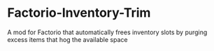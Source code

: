 # Factorio-Inventory-Trim
A mod for Factorio that automatically frees inventory slots by purging excess items that hog the available space
